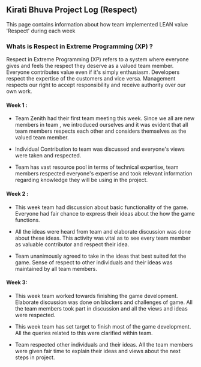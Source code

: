 ## Kirati Bhuva Project Log (Respect) 

This page contains information about how team implemented LEAN value 'Respect' during each week

### Whats is Respect in Extreme Programming (XP) ? 
Respect in Extreme Programming (XP) refers to a system where everyone gives and feels the respect they deserve as a valued team member. Everyone contributes value even if it's simply enthusiasm. Developers respect the expertise of the customers and vice versa. Management respects our right to accept responsibility and receive authority over our own work.

#### Week 1 : 
* Team Zenith had their first team meeting this week. Since we all are new members in team , we introduced ourselves and it was evident that all team members respects each other and considers themselves as the valued team member.

* Individual Contribution to team was discussed and everyone's views were taken and respected.

* Team has vast resource pool in terms of technical expertise, team members respected everyone's expertise and took relevant information regarding knowledge they will be using in the project.

#### Week 2 :
* This week team had discussion about basic functionality of the game.  Everyone had fair chance to express their ideas about the how the game functions.

* All the ideas were heard from team and elaborate discussion was done about these ideas. This activity was vital as to see every team member as valuable contributor and respect their idea.

* Team unanimously agreed to take in the ideas that best suited fot the game. Sense of respect to other individuals and their ideas was maintained by all team members.

#### Week 3:
* This week team worked towards finishing the game development. Elaborate discussion was done on blockers and challenges of game. All the team members took part in discussion and all the views and ideas were respected.

* This week team has set target to finish most of the game development. All the queries related to this were clarified within team.

* Team respected other individuals and their ideas. All the team members were given fair time to explain their ideas and views about the next steps in project.


